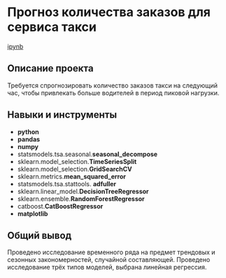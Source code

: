 # Прогноз количества заказов для сервиса такси

[ipynb](https://github.com/evrab222/My_projects/blob/master/Проект%20прогнозирование%20заказов%20такси/P10_Portfolio.ipynb)

## Описание проекта

Требуется спрогнозировать количество заказов такси на следующий час, чтобы привлекать больше водителей в период пиковой нагрузки.

## Навыки и инструменты

- **python**
- **pandas**
- **numpy**
- statsmodels.tsa.seasonal.**seasonal_decompose**
- sklearn.model_selection.**TimeSeriesSplit**
- sklearn.model_selection.**GridSearchCV**
- sklearn.metrics.**mean_squared_error**
- statsmodels.tsa.stattools. **adfuller**
- sklearn.linear_model.**DecisionTreeRegressor**
- sklearn.ensemble.**RandomForestRegressor**
- catboost.**CatBoostRegressor**
- **matplotlib**

## 

## Общий вывод

Проведено исследование временного ряда на предмет трендовых и сезонных закономерностей, случайной составляющей. Проведено исследование трёх типов моделей, выбрана линейная регрессия.